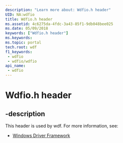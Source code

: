 ```yaml
---
description: "Learn more about: Wdfio.h header"
UID: NA:wdfio
title: Wdfio.h header
ms.assetid: 4c6275da-4fdc-3a43-85f1-9db048bee025
ms.date: 05/09/2018
keywords: ["Wdfio.h header"]
ms.keywords: 
ms.topic: portal
tech.root: wdf
f1_keywords:
 - wdfio
 - wdfio/wdfio
api_name:
 - wdfio
---
```


# Wdfio.h header


## -description

This header is used by wdf. For more information, see:

- [Windows Driver Framework](../_wdf/index.md)


